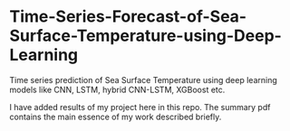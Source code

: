 # Time-Series-Forecast-of-Sea-Surface-Temperature-using-Deep-Learning


Time series prediction of Sea Surface Temperature using deep learning models like CNN, LSTM, hybrid CNN-LSTM, XGBoost etc.

I have added results of my project here in this repo. The summary pdf contains the main essence of my work described briefly.
